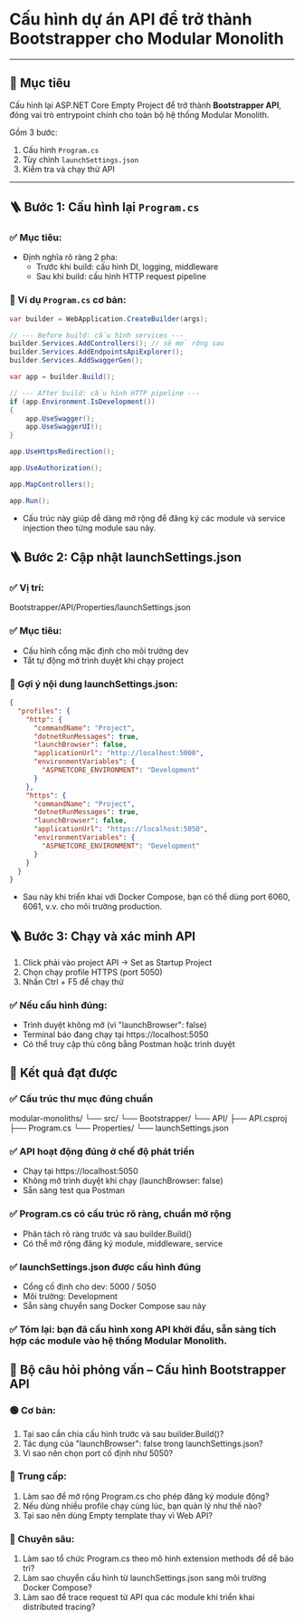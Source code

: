# Cấu hình dự án API để trở thành Bootstrapper cho Modular Monolith

---

## 🎯 Mục tiêu

Cấu hình lại ASP.NET Core Empty Project để trở thành **Bootstrapper API**, đóng vai trò entrypoint chính cho toàn bộ hệ thống Modular Monolith.

Gồm 3 bước:

1. Cấu hình `Program.cs`
2. Tùy chỉnh `launchSettings.json`
3. Kiểm tra và chạy thử API

---

## 🪜 Bước 1: Cấu hình lại `Program.cs`

### ✅ Mục tiêu:
- Định nghĩa rõ ràng 2 pha:
  - Trước khi build: cấu hình DI, logging, middleware
  - Sau khi build: cấu hình HTTP request pipeline

### 📄 Ví dụ `Program.cs` cơ bản:

```csharp
var builder = WebApplication.CreateBuilder(args);

// --- Before build: cấu hình services ---
builder.Services.AddControllers(); // sẽ mở rộng sau
builder.Services.AddEndpointsApiExplorer();
builder.Services.AddSwaggerGen();

var app = builder.Build();

// --- After build: cấu hình HTTP pipeline ---
if (app.Environment.IsDevelopment())
{
    app.UseSwagger();
    app.UseSwaggerUI();
}

app.UseHttpsRedirection();

app.UseAuthorization();

app.MapControllers();

app.Run();
```

- Cấu trúc này giúp dễ dàng mở rộng để đăng ký các module và service injection theo từng module sau này.

## 🪜 Bước 2: Cập nhật launchSettings.json
### ✅ Vị trí:
Bootstrapper/API/Properties/launchSettings.json

### ✅ Mục tiêu:
- Cấu hình cổng mặc định cho môi trường dev
- Tắt tự động mở trình duyệt khi chạy project

### 📄 Gợi ý nội dung launchSettings.json:
```json
{
  "profiles": {
    "http": {
      "commandName": "Project",
      "dotnetRunMessages": true,
      "launchBrowser": false,
      "applicationUrl": "http://localhost:5000",
      "environmentVariables": {
        "ASPNETCORE_ENVIRONMENT": "Development"
      }
    },
    "https": {
      "commandName": "Project",
      "dotnetRunMessages": true,
      "launchBrowser": false,
      "applicationUrl": "https://localhost:5050",
      "environmentVariables": {
        "ASPNETCORE_ENVIRONMENT": "Development"
      }
    }
  }
}
```
- Sau này khi triển khai với Docker Compose, bạn có thể dùng port 6060, 6061, v.v. cho môi trường production.

## 🪜 Bước 3: Chạy và xác minh API
1. Click phải vào project API → Set as Startup Project
2. Chọn chạy profile HTTPS (port 5050)
3. Nhấn Ctrl + F5 để chạy thử

### ✅ Nếu cấu hình đúng:
- Trình duyệt không mở (vì "launchBrowser": false)
- Terminal báo đang chạy tại https://localhost:5050
- Có thể truy cập thủ công bằng Postman hoặc trình duyệt

## 📌 Kết quả đạt được
### ✅ Cấu trúc thư mục đúng chuẩn
modular-monoliths/
└── src/
    └── Bootstrapper/
        └── API/
            ├── API.csproj
            ├── Program.cs
            └── Properties/
                └── launchSettings.json

### ✅ API hoạt động đúng ở chế độ phát triển
- Chạy tại https://localhost:5050
- Không mở trình duyệt khi chạy (launchBrowser: false)
- Sẵn sàng test qua Postman
### ✅ Program.cs có cấu trúc rõ ràng, chuẩn mở rộng
- Phân tách rõ ràng trước và sau builder.Build()
- Có thể mở rộng đăng ký module, middleware, service
### ✅ launchSettings.json được cấu hình đúng
- Cổng cố định cho dev: 5000 / 5050
- Môi trường: Development
- Sẵn sàng chuyển sang Docker Compose sau này
### ✅ Tóm lại: bạn đã cấu hình xong API khởi đầu, sẵn sàng tích hợp các module vào hệ thống Modular Monolith.

## 🎯 Bộ câu hỏi phỏng vấn – Cấu hình Bootstrapper API
### 🟢 Cơ bản:
1. Tại sao cần chia cấu hình trước và sau builder.Build()?
2. Tác dụng của "launchBrowser": false trong launchSettings.json?
3. Vì sao nên chọn port cố định như 5050?

### 🔵 Trung cấp:
1. Làm sao để mở rộng Program.cs cho phép đăng ký module động?
2. Nếu dùng nhiều profile chạy cùng lúc, bạn quản lý như thế nào?
3. Tại sao nên dùng Empty template thay vì Web API?

### 🔴 Chuyên sâu:
1. Làm sao tổ chức Program.cs theo mô hình extension methods để dễ bảo trì?
2. Làm sao chuyển cấu hình từ launchSettings.json sang môi trường Docker Compose?
3. Làm sao để trace request từ API qua các module khi triển khai distributed tracing?